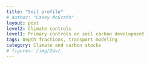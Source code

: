 ```yaml
---
title: "Soil profile"
# author: "Casey McGrath"
layout: post
level2: Climate controls
level1: Primary controls on soil carbon development
tags: Depth fractions, transport modeling
category: Climate and carbon stocks
# figures: /img/2av/
---
```


